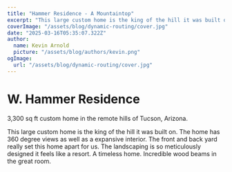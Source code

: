 ```yaml
---
title: "Hammer Residence - A Mountaintop"
excerpt: "This large custom home is the king of the hill it was built on. The home has 360 degree views as well as a expansive interior. The front and back yard really set this home apart for us. The landscaping is so meticulously designed it feels like a resort. A timeless home. Incredible wood beams in the great room. "
coverImage: "/assets/blog/dynamic-routing/cover.jpg"
date: "2025-03-16T05:35:07.322Z"
author:
  name: Kevin Arnold
  picture: "/assets/blog/authors/kevin.png"
ogImage:
  url: "/assets/blog/dynamic-routing/cover.jpg"
---
```



# W. Hammer Residence
3,300 sq ft custom home in the remote hills of Tucson, Arizona.

This large custom home is the king of the hill it was built on. The home has 360 degree views as well as a expansive interior. The front and back yard really set this home apart for us. The landscaping is so meticulously designed it feels like a resort. A timeless home. Incredible wood beams in the great room. 

